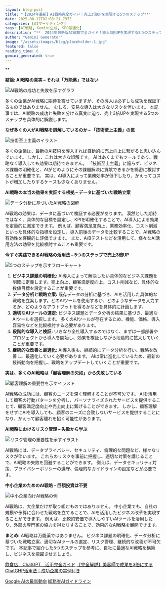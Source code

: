 ```yaml
---
layout: blog-post
title: "【2024年最新】AI戦略完全ガイド｜売上3倍UPを実現する5つのステップ**"
date: 2025-08-17T02:08:21.797Z
categories: [AIマーケティング]
tags: [AI戦略, Gemini生成, SEO最適化]
description: "**  2024年最新版AI戦略完全ガイド！売上3倍UPを実現する5つのステップを徹底解説。AI導入のメリット・デメリット、リスク管理、具体的な活用事例、失敗しないための鉄則まで網羅。中小企業でも実践可能な戦略を分かりやすく解説します。今すぐチェックして、AI戦略でビジネスを飛躍させましょう！"
author: "Gemini Generator"
image: "/assets/images/blog/placeholder-1.jpg"
featured: false
reading_time: 6
gemini_generated: true
---
```


**

**結論: AI戦略の真実 – それは「万能薬」ではない**



![ AI戦略の成功と失敗を示すグラフ](https://images.unsplash.com/photo-1555396273-367ea4eb4db5?w=1200&h=630&fit=crop)



多くの企業がAI戦略に期待を寄せていますが、その導入は必ずしも成功を保証するものではありません。  むしろ、安易な導入は大きなリスクを伴います。  本記事では、AI戦略の成功と失敗を分ける真実に迫り、売上3倍UPを実現する5つのステップを具体的に解説します。


**なぜ多くの人がAI戦略を誤解しているのか – 「技術至上主義」の罠**



![ 技術至上主義のイラスト](https://images.unsplash.com/photo-1517248135467-4c7edcad34c4?w=1200&h=630&fit=crop)



多くの企業は、最新のAI技術を導入すれば自動的に売上向上に繋がると思い込んでいます。  しかし、これは大きな誤解です。  AIはあくまでもツールであり、戦略なく導入しても効果は期待できません。  「技術至上主義」に陥らず、ビジネス課題の明確化と、AIがどのようにその課題解決に貢献できるかを綿密に検討することが重要です。  実は、AI導入によって業務効率が低下したり、かえってコストが増加したりするケースも少なくありません。


**AI戦略の本当の効果を実証する根拠 – データに基づいた戦略立案**



![ データ分析に基づいたAI戦略の図解](https://images.unsplash.com/photo-1552566626-52f8b828add9?w=1200&h=630&fit=crop)



AI戦略の効果は、データに基づいて検証する必要があります。  漠然とした期待ではなく、具体的な目標を設定し、KPIを明確化することで、AI導入による効果を定量的に測定できます。  例えば、顧客満足度向上、業務効率化、コスト削減といった具体的な指標を設定し、導入前後のデータを比較することで、AI戦略の有効性を客観的に評価できます。  また、A/Bテストなどを活用して、様々なAI活用方法の効果を比較検討することも重要です。


**今すぐ実践できるAI戦略の活用法 – 5つのステップで売上3倍UP**



![ 5つのステップを示すフローチャート](https://images.unsplash.com/photo-1559339352-11d035aa65de?w=1200&h=630&fit=crop)



1. **ビジネス課題の明確化:**  AI導入によって解決したい具体的なビジネス課題を明確に定義します。売上向上、顧客満足度向上、コスト削減など、具体的な数値目標を設定することが重要です。
2. **データ分析と戦略立案:**  既存データの分析に基づき、AIを活用した具体的な戦略を立案します。どのAIツールを使用するか、どのようなデータを入力するか、どのようなアウトプットを得るかなどを具体的に計画します。
3. **適切なAIツールの選定:**  ビジネス課題とデータ分析の結果に基づき、最適なAIツールを選択します。  多くのAIツールが存在するため、機能、価格、導入容易性などを比較検討する必要があります。
4. **段階的な導入と検証:**  いきなり全社導入するのではなく、まずは一部部署やプロジェクトから導入を開始し、効果を検証しながら段階的に拡大していくことが重要です。
5. **継続的な改善と最適化:**  AI導入後も、継続的にデータ分析を行い、戦略を改善し、最適化していく必要があります。  AIは常に進化しているため、最新の技術動向を把握し、戦略をアップデートしていくことが重要です。


**実は、多くのAI戦略は「顧客理解の欠如」から失敗している**



![ 顧客理解の重要性を示すイラスト](https://images.unsplash.com/photo-1565299624946-b28f40a0ae38?w=1200&h=630&fit=crop)



AI戦略の成功には、顧客のニーズを深く理解することが不可欠です。  AIを活用して顧客の行動パターンを分析し、パーソナライズされたサービスを提供することで、顧客満足度向上や売上向上に繋げることができます。  しかし、顧客理解をせずにAIを導入しても、顧客のニーズに合致しないサービスを提供することになり、かえって顧客離れを招く可能性があります。


**AI戦略におけるリスク管理 – 失敗から学ぶ**



![ リスク管理の重要性を示すイラスト](https://images.unsplash.com/photo-1555396273-367ea4eb4db5?w=1200&h=630&fit=crop)



AI戦略には、データプライバシー、セキュリティ、倫理的な問題など、様々なリスクが伴います。  これらのリスクを事前に把握し、適切な対策を講じることで、AI戦略の失敗を回避することができます。  例えば、データセキュリティ対策、プライバシーポリシーの遵守、倫理的なガイドラインの設定などが必要です。


**中小企業のためのAI戦略 – 巨額投資は不要**



![ 中小企業向けAI戦略の例](https://images.unsplash.com/photo-1517248135467-4c7edcad34c4?w=1200&h=630&fit=crop)



AI戦略は、大企業だけが取り組むものではありません。  中小企業でも、自社の規模や予算に合わせた戦略を立てることで、AIを活用したビジネス改革を実現することができます。  例えば、比較的安価で導入しやすいAIツールを活用したり、外部の専門家の協力を得たりすることで、効果的なAI戦略を展開できます。


**まとめ:**  AI戦略は万能薬ではありません。  ビジネス課題の明確化、データ分析に基づいた戦略立案、適切なAIツールの選定、リスク管理、継続的な改善が不可欠です。  本記事で紹介した5つのステップを参考に、自社に最適なAI戦略を構築し、ビジネスを飛躍させましょう。


[飲食店　ChatGPT　活用完全ガイド](/blog/2025-08-07-飲食店-chatgpt-活用完全ガイド/)
[【完全解説】美容師で成果を3倍にするChatGHP活用法｜成功企業の実例付き](/blog/2025-08-05-完全解説美容師で成果を3倍にするChatGHP活用法成功企業の実例付き/)

[Google AIの最新動向](https://ai.google/updates/)
[総務省AIガイドライン](https://www.soumu.go.jp/main_sosiki/joho_tsusin/ai/)